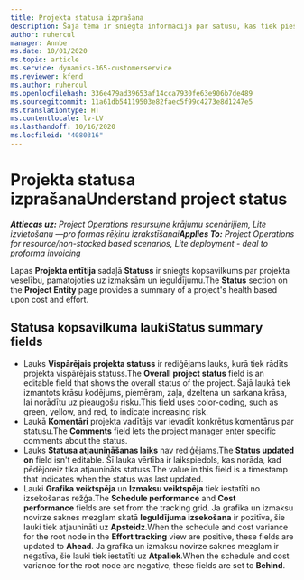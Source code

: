 ```yaml
---
title: Projekta statusa izprašana
description: Šajā tēmā ir sniegta informācija par satusu, kas tiek piešķirts projektiem programmā Dynamics 365 Project Operations.
author: ruhercul
manager: Annbe
ms.date: 10/01/2020
ms.topic: article
ms.service: dynamics-365-customerservice
ms.reviewer: kfend
ms.author: ruhercul
ms.openlocfilehash: 336e479ad39653af14cca7930fe63e906b7de489
ms.sourcegitcommit: 11a61db54119503e82faec5f99c4273e8d1247e5
ms.translationtype: HT
ms.contentlocale: lv-LV
ms.lasthandoff: 10/16/2020
ms.locfileid: "4080316"
---
```

# <a name="understand-project-status"></a><span data-ttu-id="e9e11-103">Projekta statusa izprašana</span><span class="sxs-lookup"><span data-stu-id="e9e11-103">Understand project status</span></span>

<span data-ttu-id="e9e11-104">_**Attiecas uz:** Project Operations resursu/ne krājumu scenārijiem, Lite izvietošanu —pro formas rēķinu izrakstīšanai_</span><span class="sxs-lookup"><span data-stu-id="e9e11-104">_**Applies To:** Project Operations for resource/non-stocked based scenarios, Lite deployment - deal to proforma invoicing_</span></span>


<span data-ttu-id="e9e11-105">Lapas **Projekta entītija** sadaļā **Statuss** ir sniegts kopsavilkums par projekta veselību, pamatojoties uz izmaksām un ieguldījumu.</span><span class="sxs-lookup"><span data-stu-id="e9e11-105">The **Status** section on the **Project Entity** page provides a summary of a project's health based upon cost and effort.</span></span>


## <a name="status-summary-fields"></a><span data-ttu-id="e9e11-106">Statusa kopsavilkuma lauki</span><span class="sxs-lookup"><span data-stu-id="e9e11-106">Status summary fields</span></span>

- <span data-ttu-id="e9e11-107">Lauks **Vispārējais projekta statuss** ir rediģējams lauks, kurā tiek rādīts projekta vispārējais statuss.</span><span class="sxs-lookup"><span data-stu-id="e9e11-107">The **Overall project status** field is an editable field that shows the overall status of the project.</span></span> <span data-ttu-id="e9e11-108">Šajā laukā tiek izmantots krāsu kodējums, piemēram, zaļa, dzeltena un sarkana krāsa, lai norādītu uz pieaugošu risku.</span><span class="sxs-lookup"><span data-stu-id="e9e11-108">This field uses color-coding, such as green, yellow, and red, to indicate increasing risk.</span></span> 
- <span data-ttu-id="e9e11-109">Laukā **Komentāri** projekta vadītājs var ievadīt konkrētus komentārus par statusu.</span><span class="sxs-lookup"><span data-stu-id="e9e11-109">The **Comments** field lets the project manager enter specific comments about the status.</span></span> 
- <span data-ttu-id="e9e11-110">Lauks **Statusa atjaunināšanas laiks** nav rediģējams.</span><span class="sxs-lookup"><span data-stu-id="e9e11-110">The **Status updated on** field isn't editable.</span></span> <span data-ttu-id="e9e11-111">Šī lauka vērtība ir laikspiedols, kas norāda, kad pēdējoreiz tika atjaunināts statuss.</span><span class="sxs-lookup"><span data-stu-id="e9e11-111">The value in this field is a timestamp that indicates when the status was last updated.</span></span>
- <span data-ttu-id="e9e11-112">Lauki **Grafika veiktspēja** un **Izmaksu veiktspēja** tiek iestatīti no izsekošanas režģa.</span><span class="sxs-lookup"><span data-stu-id="e9e11-112">The **Schedule performance** and **Cost performance** fields are set from the tracking grid.</span></span> <span data-ttu-id="e9e11-113">Ja grafika un izmaksu novirze saknes mezglam skatā **Ieguldījuma izsekošana** ir pozitīva, šie lauki tiek atjaunināti uz **Apsteidz**.</span><span class="sxs-lookup"><span data-stu-id="e9e11-113">When the schedule and cost variance for the root node in the **Effort tracking** view are positive, these fields are updated to **Ahead**.</span></span> <span data-ttu-id="e9e11-114">Ja grafika un izmaksu novirze saknes mezglam ir negatīva, šie lauki tiek iestatīti uz **Atpaliek**.</span><span class="sxs-lookup"><span data-stu-id="e9e11-114">When the schedule and cost variance for the root node are negative, these fields are set to **Behind**.</span></span>
